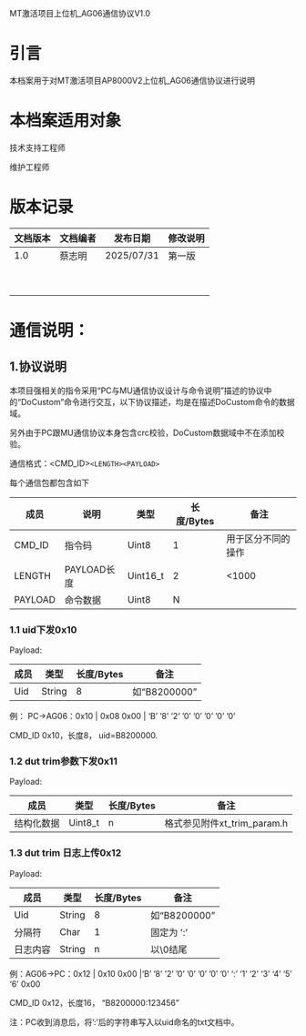 MT激活项目上位机_AG06通信协议V1.0

# 引言

本档案用于对MT激活项目AP8000V2上位机_AG06通信协议进行说明

# 本档案适用对象

技术支持工程师

维护工程师

# 版本记录

| 文档版本 | 文档编者 | 发布日期   | 修改说明 |
| -------- | -------- | ---------- | -------- |
| 1.0      | 蔡志明   | 2025/07/31 | 第一版   |
|          |          |            |          |
|          |          |            |          |
|          |          |            |          |
|          |          |            |          |
|          |          |            |          |
|          |          |            |          |
|          |          |            |          |
|          |          |            |          |
|          |          |            |          |

# 通信说明：

## 1.协议说明

本项目强相关的指令采用“PC与MU通信协议设计与命令说明”描述的协议中的“DoCustom”命令进行交互，以下协议描述，均是在描述DoCustom命令的数据域。

另外由于PC跟MU通信协议本身包含crc校验，DoCustom数据域中不在添加校验。

通信格式：<CMD_ID>`<LENGTH><PAYLOAD>`

每个通信包都包含如下

| 成员    | 说明        | 类型     | 长度/Bytes | 备注               |
| ------- | ----------- | -------- | ---------- | ------------------ |
| CMD_ID  | 指令码      | Uint8    | 1          | 用于区分不同的操作 |
| LENGTH  | PAYLOAD长度 | Uint16_t | 2          | <1000              |
| PAYLOAD | 命令数据    | Uint8    | N          |                    |

### 1.1 uid下发0x10

Payload:

| 成员 | 类型   | 长度/Bytes | 备注           |
| ---- | ------ | ---------- | -------------- |
| Uid  | String | 8          | 如“B8200000” |

例： PC->AG06：0x10 | 0x08 0x00 | ‘B’ ’8’ ’2’ ’0’ ’0’ ’0’ ’0’ ’0’

CMD_ID 0x10，长度8， uid=B8200000.

### 1.2 dut trim参数下发0x11

Payload:

| 成员       | 类型    | 长度/Bytes | 备注                        |
| ---------- | ------- | ---------- | --------------------------- |
| 结构化数据 | Uint8_t | n          | 格式参见附件xt_trim_param.h |

### 1.3 dut trim 日志上传0x12

Payload:

| 成员     | 类型   | 长度/Bytes | 备注           |
| -------- | ------ | ---------- | -------------- |
| Uid      | String | 8          | 如“B8200000” |
| 分隔符   | Char   | 1          | 固定为 ’:’   |
| 日志内容 | String | n          | 以\0结尾       |

例：AG06->PC：0x12 | 0x10 0x00 |‘B’ ’8’ ’2’ ’0’ ’0’ ’0’ ’0’ ’0’ ‘:’ ‘1’ ‘2’ ‘3’ ‘4’ ‘5’ ‘6’ 0x00

CMD_ID 0x12，长度16， “B8200000:123456”

注：PC收到消息后，将’:’后的字符串写入以uid命名的txt文档中。
